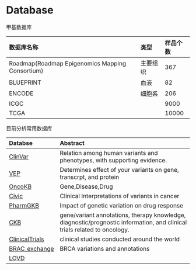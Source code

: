 # Database

甲基数据库

| 数据库名称 | 类型 | 样品个数 |
| :--- | :--- | :--- |
| Roadmap\(Roadmap Epigenomics Mapping Consortium\) | 主要组织 | 367 |
| BLUEPRINT | 血液 | 82 |
| ENCODE | 细胞系 | 206 |
| ICGC |  | 9000 |
| TCGA |  | 10000 |

目前分析常用数据库

| Databse | Abstract |
| :--- | :--- |
| [ClinVar](https://www.ncbi.nlm.nih.gov/clinvar/intro/) | Relation among human variants and phenotypes, with supporting evidence. |
| [VEP](https://asia.ensembl.org/info/docs/tools/vep/index.html) | Determines effect of your variants on gene, transcrpt, and protein |
| [OncoKB](https://oncokb.org/) | Gene,Disease,Drug |
| [Civic](https://civicdb.org/home) | Clinical Interpretations of variants in cancer |
| [PharmGKB](https://www.pharmgkb.org/) | Impact of genetic variation on drug response |
| [CKB](https://ckb.jax.org/about/index) | gene/variant annotations, therapy knowledge, diagnostic/prognostic information, and clinical trials related to oncology. |
| [ClinicalTrials](https://clinicaltrials.gov/) | clinical studies conducted around the world |
| [BRAC\_exchange](https://brcaexchange.org/variants) | BRCA variations and annotations |
| [LOVD](http://www.lovd.nl/3.0/home) |  |



